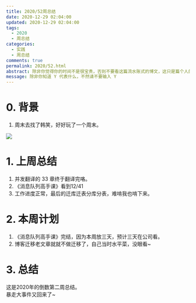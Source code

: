 ```yaml
---
title: 2020/52周总结
date: 2020-12-29 02:04:00
updated: 2020-12-29 02:04:00
tags:
  - 2020
  - 周总结
categories: 
  - 实践
  - 周总结
comments: true
permalink: 2020/52.html  
abstract: 除非你觉得你的时间不是很宝贵，否则不要看这篇流水账式的博文，这只是篇个人的工作的学习一个总结而已，没有包含任何的技术细节
message: 除非你知道 Y 代表什么，不然请不要输入 Y
---
```



# 0. 背景

1. 周末去找了韩笑，好好玩了一个周末。

<!--more-->

![][0]

# 1. 上周总结

1. 并发翻译的 33 章终于翻译完咯。
2. 《消息队列高手课》看到12/41
3. 工作进度正常，最后的迁库迁表分库分表，难啃我也啃下来。

# 2. 本周计划

1. 《消息队列高手课》完结，因为本周放三天，预计三天在公司看。
2. 博客迁移老文章就就不做迁移了，自己当时水平菜，没眼看~

# 3. 总结

这是2020年的倒数第二周总结。  
暴走大事件又回来了~

[0]: https://markdownnoteimages.oss-cn-hangzhou.aliyuncs.com/20201229021348.png